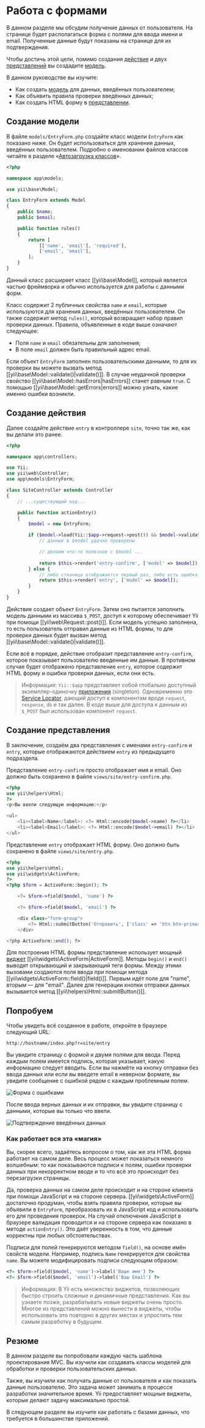 Работа с формами
================

В данном разделе мы обсудим получение данных от пользователя. На странице будет располагаться форма с полями для ввода
имени и email. Полученные данные будут показаны на странице для их подтверждения.

Чтобы достичь этой цели, помимо создания [действия](structure-controllers.md) и двух [представлений](structure-views.md)
вы создадите [модель](structure-models.md).

В данном руководстве вы изучите:

* Как создать [модель](structure-models.md) для данных, введённых пользователем;
* Как объявить правила проверки введённых данных;
* Как создать HTML форму в [представлении](structure-views.md).


Создание модели <a name="creating-model"></a>
---------------------------------------------

В файле `models/EntryForm.php` создайте класс модели `EntryForm` как показано ниже. Он будет использоваться для
хранения данных, введённых пользователем. Подробно о именовании файлов классов читайте в разделе
«[Автозагрузка классов](concept-autoloading.md)».

```php
<?php

namespace app\models;

use yii\base\Model;

class EntryForm extends Model
{
    public $name;
    public $email;

    public function rules()
    {
        return [
            [['name', 'email'], 'required'],
            ['email', 'email'],
        ];
    }
}
```

Данный класс расширяет класс [[yii\base\Model]], который является частью фреймворка и обычно используется для работы
с данными форм.

Класс содержит 2 публичных свойства `name` и `email`, которые используются для хранения данных, введённых пользователем.
Он также содержит метод `rules()`, который возвращает набор правил проверки данных. Правила, объявленные в коде выше
означают следующее:

* Поля `name` и `email` обязательны для заполнения;
* В поле `email` должен быть правильный адрес email.

Если объект `EntryForm` заполнен пользовательскими данными, то для их проверки вы можете вызвать метод
[[yii\base\Model::validate()|validate()]]. В случае неудачной проверки свойство [[yii\base\Model::hasErrors|hasErrors]]
станет равным `true`. С помощью [[yii\base\Model::getErrors|errors]] можно узнать, какие именно ошибки возникли.


Создание действия <a name="creating-action"></a>
------------------------------------------------

Далее создайте действие `entry` в контроллере `site`, точно так же, как вы делали это ранее.

```php
<?php

namespace app\controllers;

use Yii;
use yii\web\Controller;
use app\models\EntryForm;

class SiteController extends Controller
{
    // ...существующий код...

    public function actionEntry()
    {
        $model = new EntryForm;

        if ($model->load(Yii::$app->request->post()) && $model->validate()) {
            // данные в $model удачно проверены

            // делаем что-то полезное с $model ...
 
            return $this->render('entry-confirm', ['model' => $model]);
        } else {
            // либо стнаница отображается первый раз, либо есть ошибка в данных
            return $this->render('entry', ['model' => $model]);
        }
    }
}
```

Действие создает объект `EntryForm`. Затем оно пытается заполнить модель данными из массива `$_POST`, доступ
к которому обеспечивает Yii при помощи [[yii\web\Request::post()]]. Если модель успешно заполнена, то есть пользователь
отправил данные из HTML формы, то для проверки данных будет вызван метод [[yii\base\Model::validate()|validate()]].

Если всё в порядке, действие отобразит представление `entry-confirm`, которое показывает пользователю введенные им данные.
В противном случае будет отображено представление `entry`, которое содержит HTML форму и ошибки проверки данных, если
они есть.

> Информация: `Yii::$app` представляет собой глобально доступный экземпляр-одиночку
[приложения](structure-applications.md) (singleton). Одновременно это [Service Locator](concept-service-locator.md),
дающий доступ к компонентам вроде `request`, `response`, `db` и так далее. В коде выше для доступа к данным из `$_POST`
был использован компонент `request`.


Создание представления <a name="creating-views"></a>
----------------------------------------------------

В заключение, создаём два представления с именами `entry-confirm` и `entry`, которые отображаются действием `entry` из
предыдущего подраздела.

Представление `entry-confirm` просто отображает имя и email. Оно должно быть сохранено в файле `views/site/entry-confirm.php`.

```php
<?php
use yii\helpers\Html;
?>
<p>Вы ввели следующую информацию:</p>

<ul>
    <li><label>Name</label>: <?= Html::encode($model->name) ?></li>
    <li><label>Email</label>: <?= Html::encode($model->email) ?></li>
</ul>
```

Представление `entry` отображает HTML форму. Оно должно быть сохранено в файле `views/site/entry.php`.

```php
<?php
use yii\helpers\Html;
use yii\widgets\ActiveForm;
?>
<?php $form = ActiveForm::begin(); ?>

    <?= $form->field($model, 'name') ?>

    <?= $form->field($model, 'email') ?>

    <div class="form-group">
        <?= Html::submitButton('Отправить', ['class' => 'btn btn-primary']) ?>
    </div>

<?php ActiveForm::end(); ?>
```

Для построения HTML формы представление использует мощный [виджет](structure-widgets.md) [[yii\widgets\ActiveForm|ActiveForm]].
Методы `begin()` и `end()` выводят открывающий и закрывающий теги формы. Между этими вызовами создаются поля ввода при
помощи метода [[yii\widgets\ActiveForm::field()|field()]]. Первым идёт поле для "name", вторым — для "email".
Далее для генерации кнопки отправки данных вызывается метод [[yii\helpers\Html::submitButton()]].


Попробуем <a name="trying-it-out"></a>
--------------------------------------

Чтобы увидеть всё созданное в работе, откройте в браузере следующий URL:

```
http://hostname/index.php?r=site/entry
```

Вы увидите страницу с формой и двумя полями для ввода. Перед каждым полем имеется подпись, которая указывает, какую
информацию следует вводить. Если вы нажмёте на кнопку отправки без ввода данных или если вы введете email в неверном
формате, вы увидите сообщение с ошибкой рядом с каждым проблемным полем.

![Форма с ошибками](images/start-form-validation.png)

После ввода верных данных и их отправки, вы увидите страницу с данными, которые вы только что ввели.

![Подтверждение введённых данных](images/start-entry-confirmation.png)



### Как работает вся эта «магия» <a name="magic-explained"></a>

Вы, скорее всего, задаётесь вопросом о том, как же эта HTML форма работает на самом деле. Весь процесс может показаться
немного волшебным: то как показываются подписи к полям, ошибки проверки данных при некорректном вводе и то что всё это
происходит без перезагрузки страницы.

Да, проверка данных на самом деле происходит и на стороне клиента при помощи JavaScript и на стороне сервера.
[[yii\widgets\ActiveForm]] достаточно продуман, чтобы взять правила проверки, которые вы объявили в `EntryForm`,
преобразовать их в JavaScript код и использовать его для проведения проверок. На случай отключения JavaScript в браузере
валидация проводится и на стороне сервера как показано в методе `actionEntry()`. Это даёт уверенность в том, что данные
корректны при любых обстоятельствах.

Подписи для полей генерируются методом `field()`, на основе имён свойств модели. Например, подпись `Name` генерируется
для свойства `name`. Вы можете модифицировать подписи следующим образом:

```php
<?= $form->field($model, 'name')->label('Ваше имя') ?>
<?= $form->field($model, 'email')->label('Ваш Email') ?>
```

> Информация: В Yii есть множество виджетов, позволяющих быстро строить сложные и динамичные представления.
  Как вы узнаете позже, разрабатывать новые виджеты очень просто. Многое из представлений можно вынести в виджеты, чтобы
  использовать это повторно в других местах и упростить тем самым разработку в будущем.

Резюме <a name="summary"></a>
-----------------------------

В данном разделе вы попробовали каждую часть шаблона проектирования MVC. Вы изучили как создавать классы моделей
для обработки и проверки пользовательских данных.

Также, вы изучили как получать данные от пользователя и как показать данные пользователю. Это задача может занимать в
процессе разработки значительное время. Yii предоставляет мощные виджеты, которые делают задачу максимально простой.

В следующем разделе вы изучите как работать с базами данных, что требуется в большинстве приложений.

